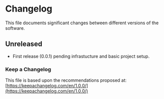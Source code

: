 # Changelog

This file documents significant changes between different versions of the
software.

## Unreleased

* First release (0.0.1) pending infrastucture and basic project setup.

### Keep a Changelog

This file is based upon the recommendations proposed at:
[https://keepachangelog.com/en/1.0.0/](https://keepachangelog.com/en/1.0.0/)